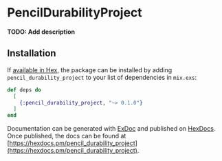 # PencilDurabilityProject

**TODO: Add description**

## Installation

If [available in Hex](https://hex.pm/docs/publish), the package can be installed
by adding `pencil_durability_project` to your list of dependencies in `mix.exs`:

```elixir
def deps do
  [
    {:pencil_durability_project, "~> 0.1.0"}
  ]
end
```

Documentation can be generated with [ExDoc](https://github.com/elixir-lang/ex_doc)
and published on [HexDocs](https://hexdocs.pm). Once published, the docs can
be found at [https://hexdocs.pm/pencil_durability_project](https://hexdocs.pm/pencil_durability_project).

